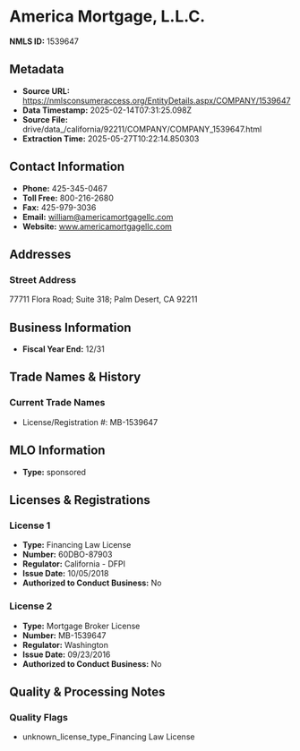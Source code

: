 # America Mortgage, L.L.C.

**NMLS ID:** 1539647

## Metadata
- **Source URL:** https://nmlsconsumeraccess.org/EntityDetails.aspx/COMPANY/1539647
- **Data Timestamp:** 2025-02-14T07:31:25.098Z
- **Source File:** drive/data_/california/92211/COMPANY/COMPANY_1539647.html
- **Extraction Time:** 2025-05-27T10:22:14.850303

## Contact Information
- **Phone:** 425-345-0467
- **Toll Free:** 800-216-2680
- **Fax:** 425-979-3036
- **Email:** william@americamortgagellc.com
- **Website:** www.americamortgagellc.com

## Addresses
### Street Address
77711 Flora Road; Suite 318; Palm Desert, CA 92211

## Business Information
- **Fiscal Year End:** 12/31

## Trade Names & History
### Current Trade Names
- License/Registration #: MB-1539647

## MLO Information
- **Type:** sponsored

## Licenses & Registrations

### License 1
- **Type:** Financing Law License
- **Number:** 60DBO-87903
- **Regulator:** California - DFPI
- **Issue Date:** 10/05/2018
- **Authorized to Conduct Business:** No

### License 2
- **Type:** Mortgage Broker License
- **Number:** MB-1539647
- **Regulator:** Washington
- **Issue Date:** 09/23/2016
- **Authorized to Conduct Business:** No

## Quality & Processing Notes
### Quality Flags
- unknown_license_type_Financing Law License
